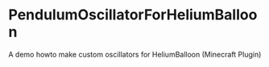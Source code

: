 # PendulumOscillatorForHeliumBalloon
A demo howto make custom oscillators for HeliumBalloon (Minecraft Plugin)
